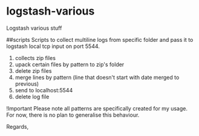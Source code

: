 # logstash-various
Logstash various stuff

##scripts
Scripts to collect multiline logs from specific folder and pass it to logstash local tcp input on port 5544.
1. collects zip files
2. upack certain files by pattern to zip's folder
3. delete zip files
4. merge lines by pattern (line that doesn't start with date merged to previous)
5. send to localhost:5544
6. delete log file


!Important
Please note all patterns are specifically created for my usage. For now, there is no plan to generalise this behaviour.



Regards,
